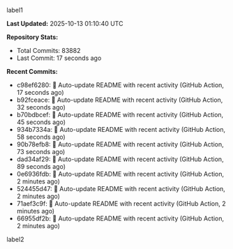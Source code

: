
label1 
<!-- ACTIVITY_START -->
**Last Updated:** 2025-10-13 01:10:40 UTC

**Repository Stats:**
- Total Commits: 83882
- Last Commit: 17 seconds ago

**Recent Commits:**
- c98ef6280: 🤖 Auto-update README with recent activity (GitHub Action, 17 seconds ago)
- b92fceace: 🤖 Auto-update README with recent activity (GitHub Action, 32 seconds ago)
- b70bdbcef: 🤖 Auto-update README with recent activity (GitHub Action, 45 seconds ago)
- 934b7334a: 🤖 Auto-update README with recent activity (GitHub Action, 58 seconds ago)
- 90b78efb8: 🤖 Auto-update README with recent activity (GitHub Action, 73 seconds ago)
- dad34af29: 🤖 Auto-update README with recent activity (GitHub Action, 89 seconds ago)
- 0e6936fdb: 🤖 Auto-update README with recent activity (GitHub Action, 2 minutes ago)
- 524455d47: 🤖 Auto-update README with recent activity (GitHub Action, 2 minutes ago)
- 71aef3c9f: 🤖 Auto-update README with recent activity (GitHub Action, 2 minutes ago)
- 66955df2b: 🤖 Auto-update README with recent activity (GitHub Action, 2 minutes ago)
<!-- ACTIVITY_END -->

label2
